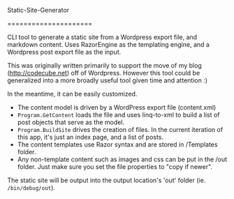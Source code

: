 Static-Site-Generator

=====================


CLI tool to generate a static site from a Wordpress export file, and markdown content.
 Uses RazorEngine as the templating engine, and a Wordpress post export file as the input.

This was originally written primarily to support the move of my blog (http://codecube.net) off of Wordpress. However this tool could be generalized into a more broadly useful tool given time and attention :)

In the meantime, it can be easily customized.

* The content model is driven by a WordPress export file (content.xml)
* `Program.GetContent` loads the file and uses linq-to-xml to build a list of post objects that serve as the model.
* `Program.BuildSite` drives the creation of files. In the current iteration of this app, it's just an index page, and a list of posts.
* The content templates use Razor syntax and are stored in /Templates folder.
* Any non-template content such as images and css can be put in the /out folder. Just make sure you set the file properties to "copy if newer".

The static site will be output into the output location's 'out' folder (ie. `/bin/debug/out`).
